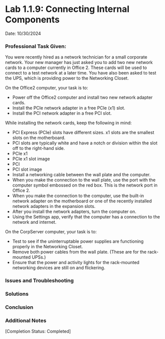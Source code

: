 # Lab 1.1.9: Connecting Internal Components
Date: 10/30/2024

### Professional Task Given:
You were recently hired as a network technician for a small corporate network. Your new manager has just asked you to add two new network cards to a computer currently in Office 2. These cards will be used to connect to a test network at a later time. You have also been asked to test the UPS, which is providing power to the Networking Closet.

On the Office2 computer, your task is to:

- Power off the Office2 computer and install two new network adapter cards.
- Install the PCIe network adapter in a free PCIe (x1) slot.
- Install the PCI network adapter in a free PCI slot.

While installing the network cards, keep the following in mind:
- PCI Express (PCIe) slots have different sizes. x1 slots are the smallest slots on the motherboard.
- PCI slots are typically white and have a notch or division within the slot off to the right-hand side.
- PCIe x1
- PCIe x1 slot image
- PCI
- PCI slot image
- Install a networking cable between the wall plate and the computer.
- When you make the connection to the wall plate, use the port with the computer symbol embossed on the red box. This is the network port in Office 2.
- When you make the connection to the computer, use the built-in network adapter on the motherboard or one of the recently installed network adapters in the expansion slots.
- After you install the network adapters, turn the computer on.
- Using the Settings app, verify that the computer has a connection to the network and internet.

On the CorpServer computer, your task is to:

- Test to see if the uninterruptable power supplies are functioning properly in the Networking Closet.
- Remove both power cables from the wall plate. (These are for the rack-mounted UPSs.)
- Ensure that the power and activity lights for the rack-mounted networking devices are still on and flickering.

### Issues and Troubleshooting

### Solutions

### Conclusion

### Additional Notes

[Completion Status: Completed]
